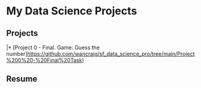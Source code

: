 # My Data Science Projects

## Projects

|* [Project 0 - Final. Game: Guess the number]https://github.com/wancraig/sf_data_science_pro/tree/main/Project%200%20-%20Final%20Task)

## Resume